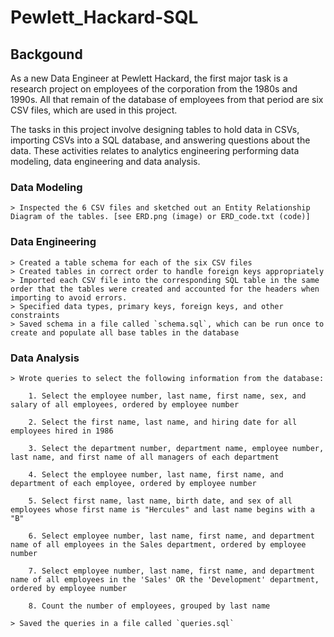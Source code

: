 # Pewlett_Hackard-SQL

## Backgound

As a new Data Engineer at Pewlett Hackard, the first major task is a research project on employees of the corporation from the 1980s and 1990s. All that remain of the database of employees from that period are six CSV files, which are used in this project.

The tasks in this project involve designing tables to hold data in CSVs, importing CSVs into a SQL database, and answering questions about the data. These activities relates to analytics engineering performing data modeling, data engineering and data analysis. 

### Data Modeling

    > Inspected the 6 CSV files and sketched out an Entity Relationship Diagram of the tables. [see ERD.png (image) or ERD_code.txt (code)]

### Data Engineering

    > Created a table schema for each of the six CSV files
    > Created tables in correct order to handle foreign keys appropriately
    > Imported each CSV file into the corresponding SQL table in the same order that the tables were created and accounted for the headers when importing to avoid errors.
    > Specified data types, primary keys, foreign keys, and other constraints
    > Saved schema in a file called `schema.sql`, which can be run once to create and populate all base tables in the database

### Data Analysis

    > Wrote queries to select the following information from the database:

        1. Select the employee number, last name, first name, sex, and salary of all employees, ordered by employee number

        2. Select the first name, last name, and hiring date for all employees hired in 1986

        3. Select the department number, department name, employee number, last name, and first name of all managers of each department

        4. Select the employee number, last name, first name, and department of each employee, ordered by employee number

        5. Select first name, last name, birth date, and sex of all employees whose first name is "Hercules" and last name begins with a "B"

        6. Select employee number, last name, first name, and department name of all employees in the Sales department, ordered by employee number

        7. Select employee number, last name, first name, and department name of all employees in the 'Sales' OR the 'Development' department, ordered by employee number

        8. Count the number of employees, grouped by last name

    > Saved the queries in a file called `queries.sql`